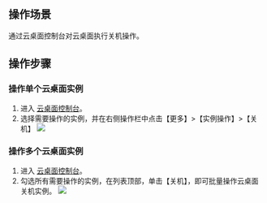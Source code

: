 ## 操作场景
通过云桌面控制台对云桌面执行关机操作。

## 操作步骤
### 操作单个云桌面实例
1. 进入 [云桌面控制台]()。
2. 选择需要操作的实例，并在右侧操作栏中点击【更多】>【实例操作】>【关机】
![](https://main.qcloudimg.com/raw/ed761eec32deec9da1d045a98fc20dde.png)

### 操作多个云桌面实例
1. 进入 [云桌面控制台]()。
2. 勾选所有需要操作的实例，在列表顶部，单击【关机】，即可批量操作云桌面关机实例。
![](https://main.qcloudimg.com/raw/79a0a68664edac890bf5940072f2fbae.png)

